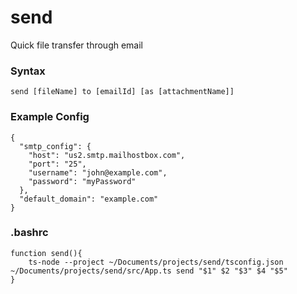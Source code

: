 # send
Quick file transfer through email

### Syntax

```
send [fileName] to [emailId] [as [attachmentName]]
```

### Example Config

```
{
  "smtp_config": {
    "host": "us2.smtp.mailhostbox.com",
    "port": "25",
    "username": "john@example.com",
    "password": "myPassword"
  },
  "default_domain": "example.com"
}

```

### .bashrc

```
function send(){
	ts-node --project ~/Documents/projects/send/tsconfig.json ~/Documents/projects/send/src/App.ts send "$1" $2 "$3" $4 "$5"
}
```
